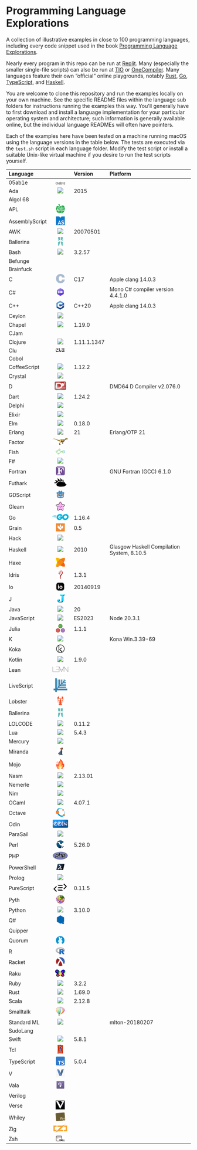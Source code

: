 # Programming Language Explorations

A collection of illustrative examples in close to 100 programming languages,
including every code snippet used in the book
[Programming Language Explorations](https://rtoal.github.io/ple).

Nearly every program in this repo can be run at [Replit](https://replit.com). Many
(especially the smaller single-file scripts) can also be run at [TIO](https://tio.run)
or [OneCompiler](https://onecompiler.com/). Many languages feature their own
”official” online playgrounds, notably [Rust](https://play.rust-lang.org/),
[Go](https://play.golang.com/), [TypeScript](https://www.typescriptlang.org/play),
and [Haskell](https://play.haskell.org/).

You are welcome to clone this repository and run the examples locally on your own
machine. See the specific README files within the language sub folders for instructions
running the examples this way. You'll generally have to first download and install a
language implementation for your particular operating system and architecture; such
information is generally available online, but the individual language READMEs will
often have pointers.

Each of the examples here have been tested on a machine running macOS using the
language versions in the table below. The tests are executed via the `test.sh`
script in each language folder. Modify the test script or install a suitable
Unix-like virtual machine if you desire to run the test scripts yourself.

| **Language**   |                                                | **Version** | **Platform**                               |
| :------------- | :--------------------------------------------: | :---------- | :----------------------------------------- |
| 05ab1e         |     ![](docs/resources/05ab1e-logo-24.png)     |             |                                            |
| Ada            |      ![](docs/resources/ada-logo-24.png)       | 2015        |                                            |
| Algol 68       |                                                |             |                                            |
| APL            |      ![](docs/resources/apl-logo-24.png)       |             |                                            |
| AssemblyScript | ![](docs/resources/assemblyscript-logo-24.png) |             |                                            |
| AWK            |      ![](docs/resources/awk-logo-24.png)       | 20070501    |                                            |
| Ballerina      |   ![](docs/resources/ballerina-logo-24.png)    |             |                                            |
| Bash           |      ![](docs/resources/bash-logo-24.png)      | 3.2.57      |                                            |
| Befunge        |                                                |             |                                            |
| Brainfuck      |                                                |             |                                            |
| C              |       ![](docs/resources/c-logo-24.png)        | C17         | Apple clang 14.0.3                         |
| C#             |     ![](docs/resources/csharp-logo-24.png)     |             | Mono C# compiler version 4.4.1.0           |
| C++            |      ![](docs/resources/cpp-logo-24.png)       | C++20       | Apple clang 14.0.3                         |
| Ceylon         |     ![](docs/resources/ceylon-logo-24.png)     |             |                                            |
| Chapel         |     ![](docs/resources/chapel-logo-24.png)     | 1.19.0      |                                            |
| CJam           |                                                |             |
| Clojure        |    ![](docs/resources/clojure-logo-24.png)     | 1.11.1.1347 |                                            |
| Clu            |      ![](docs/resources/clu-logo-24.png)       |             |                                            |
| Cobol          |                                                |             |                                            |
| CoffeeScript   |  ![](docs/resources/coffeescript-logo-24.png)  | 1.12.2      |                                            |
| Crystal        |    ![](docs/resources/crystal-logo-24.png)     |             |                                            |
| D              |       ![](docs/resources/d-logo-24.png)        |             | DMD64 D Compiler v2.076.0                  |
| Dart           |      ![](docs/resources/dart-logo-24.png)      | 1.24.2      |                                            |
| Delphi         |     ![](docs/resources/delphi-logo-24.png)     |             |                                            |
| Elixir         |     ![](docs/resources/elixir-logo-24.png)     |             |                                            |
| Elm            |      ![](docs/resources/elm-logo-24.png)       | 0.18.0      |                                            |
| Erlang         |     ![](docs/resources/erlang-logo-24.png)     | 21          | Erlang/OTP 21                              |
| Factor         |     ![](docs/resources/factor-logo-24.png)     |             |                                            |
| Fish           |      ![](docs/resources/fish-logo-24.png)      |             |                                            |
| F#             |     ![](docs/resources/fsharp-logo-24.png)     |             |                                            |
| Fortran        |    ![](docs/resources/fortran-logo-24.png)     |             | GNU Fortran (GCC) 6.1.0                    |
| Futhark        |    ![](docs/resources/futhark-logo-24.png)     |             |                                            |
| GDScript       |    ![](docs/resources/gdscript-logo-24.png)    |             |                                            |
| Gleam          |     ![](docs/resources/gleam-logo-24.png)      |             |                                            |
| Go             |       ![](docs/resources/go-logo-24.png)       | 1.16.4      |                                            |
| Grain          |     ![](docs/resources/grain-logo-24.png)      | 0.5         |                                            |
| Hack           |      ![](docs/resources/hack-logo-24.png)      |             |                                            |
| Haskell        |    ![](docs/resources/haskell-logo-24.png)     | 2010        | Glasgow Haskell Compilation System, 8.10.5 |
| Haxe           |      ![](docs/resources/haxe-logo-24.png)      |             |
| Idris          |     ![](docs/resources/idris-logo-24.png)      | 1.3.1       |                                            |
| Io             |       ![](docs/resources/io-logo-24.png)       | 20140919    |                                            |
| J              |       ![](docs/resources/j-logo-24.png)        |             |                                            |
| Java           |      ![](docs/resources/java-logo-24.png)      | 20          |                                            |
| JavaScript     |   ![](docs/resources/javascript-logo-24.png)   | ES2023      | Node 20.3.1                                |
| Julia          |     ![](docs/resources/julia-logo-24.png)      | 1.1.1       |                                            |
| K              |       ![](docs/resources/k-logo-24.png)        |             | Kona Win.3.39-69                           |
| Koka           |      ![](docs/resources/koka-logo-24.png)      |             |                                            |
| Kotlin         |     ![](docs/resources/kotlin-logo-24.png)     | 1.9.0       |                                            |
| Lean           |      ![](docs/resources/lean-logo-24.png)      |             |                                            |
| LiveScript     |   ![](docs/resources/livescript-logo-24.png)   |             |
| Lobster        |    ![](docs/resources/lobster-logo-24.png)     |             |                                            |
| Ballerina      |   ![](docs/resources/ballerina-logo-24.png)    |             |                                            |
| LOLCODE        |    ![](docs/resources/lolcode-logo-24.png)     | 0.11.2      |                                            |
| Lua            |      ![](docs/resources/lua-logo-24.png)       | 5.4.3       |                                            |
| Mercury        |    ![](docs/resources/mercury-logo-24.png)     |             |                                            |
| Miranda        |    ![](docs/resources/miranda-logo-24.png)     |             |                                            |
| Mojo           |      ![](docs/resources/mojo-logo-24.png)      |             |                                            |
| Nasm           |      ![](docs/resources/nasm-logo-24.png)      | 2.13.01     |                                            |
| Nemerle        |    ![](docs/resources/nemerle-logo-24.png)     |             |                                            |
| Nim            |      ![](docs/resources/nim-logo-24.png)       |             |                                            |
| OCaml          |     ![](docs/resources/ocaml-logo-24.png)      | 4.07.1      |                                            |
| Octave         |     ![](docs/resources/octave-logo-24.png)     |             |                                            |
| Odin           |      ![](docs/resources/odin-logo-24.png)      |             |                                            |
| ParaSail       |    ![](docs/resources/parasail-logo-24.png)    |             |                                            |
| Perl           |      ![](docs/resources/perl-logo-24.png)      | 5.26.0      |                                            |
| PHP            |      ![](docs/resources/php-logo-24.png)       |             |                                            |
| PowerShell     |   ![](docs/resources/powershell-logo-24.png)   |             |
| Prolog         |     ![](docs/resources/prolog-logo-24.png)     |             |                                            |
| PureScript     |   ![](docs/resources/purescript-logo-24.png)   | 0.11.5      |                                            |
| Pyth           |      ![](docs/resources/pyth-logo-24.png)      |             |                                            |
| Python         |     ![](docs/resources/python-logo-24.png)     | 3.10.0      |                                            |
| Q#             |     ![](docs/resources/qsharp-logo-24.png)     |             |                                            |
| Quipper        |                                                |             |                                            |
| Quorum         |     ![](docs/resources/quorum-logo-24.png)     |             |                                            |
| R              |       ![](docs/resources/r-logo-24.png)        |             |                                            |
| Racket         |     ![](docs/resources/racket-logo-24.png)     |             |                                            |
| Raku           |      ![](docs/resources/raku-logo-24.png)      |             |                                            |
| Ruby           |      ![](docs/resources/ruby-logo-24.png)      | 3.2.2       |                                            |
| Rust           |      ![](docs/resources/rust-logo-24.png)      | 1.69.0      |                                            |
| Scala          |     ![](docs/resources/scala-logo-24.png)      | 2.12.8      |                                            |
| Smalltalk      |   ![](docs/resources/smalltalk-logo-24.png)    |             |                                            |
| Standard ML    |      ![](docs/resources/sml-logo-24.png)       |             | mlton-20180207                             |
| SudoLang       |                                                |             |                                            |
| Swift          |     ![](docs/resources/swift-logo-24.png)      | 5.8.1       |                                            |
| Tcl            |      ![](docs/resources/tcl-logo-24.png)       |             |                                            |
| TypeScript     |   ![](docs/resources/typescript-logo-24.png)   | 5.0.4       |                                            |
| V              |       ![](docs/resources/v-logo-24.png)        |             |                                            |
| Vala           |      ![](docs/resources/vala-logo-24.png)      |             |                                            |
| Verilog        |                                                |             |                                            |
| Verse          |     ![](docs/resources/verse-logo-24.png)      |             |                                            |
| Whiley         |     ![](docs/resources/whiley-logo-24.png)     |             |                                            |
| Zig            |      ![](docs/resources/zig-logo-24.png)       |             |                                            |
| Zsh            |      ![](docs/resources/zsh-logo-24.png)       |             |                                            |
